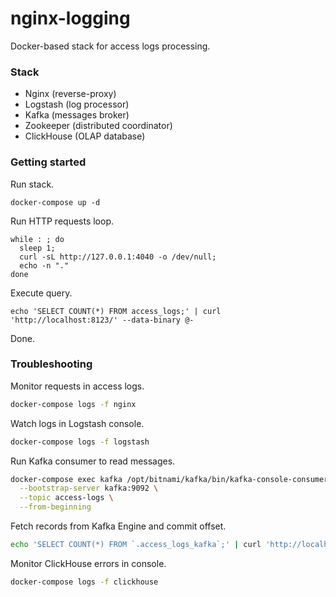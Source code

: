 # nginx-logging

Docker-based stack for access logs processing.

### Stack

- Nginx (reverse-proxy)
- Logstash (log processor)
- Kafka (messages broker)
- Zookeeper (distributed coordinator)
- ClickHouse (OLAP database)

### Getting started

Run stack.

```
docker-compose up -d
```

Run HTTP requests loop.

```
while : ; do
  sleep 1;
  curl -sL http://127.0.0.1:4040 -o /dev/null;
  echo -n "."
done
```

Execute query.

```
echo 'SELECT COUNT(*) FROM access_logs;' | curl 'http://localhost:8123/' --data-binary @-
```

Done.

### Troubleshooting

Monitor requests in access logs.

```bash
docker-compose logs -f nginx
```

Watch logs in Logstash console.

```bash
docker-compose logs -f logstash
```

Run Kafka consumer to read messages.

```bash
docker-compose exec kafka /opt/bitnami/kafka/bin/kafka-console-consumer.sh \
  --bootstrap-server kafka:9092 \
  --topic access-logs \
  --from-beginning
```

Fetch records from Kafka Engine and commit offset.

```bash
echo 'SELECT COUNT(*) FROM `.access_logs_kafka`;' | curl 'http://localhost:8123/' --data-binary @-
```

Monitor ClickHouse errors in console.

```bash
docker-compose logs -f clickhouse
```

